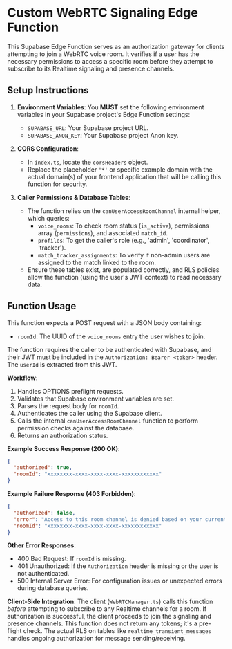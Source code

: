 # Custom WebRTC Signaling Edge Function

This Supabase Edge Function serves as an authorization gateway for clients attempting to join a WebRTC voice room. It verifies if a user has the necessary permissions to access a specific room before they attempt to subscribe to its Realtime signaling and presence channels.

## Setup Instructions

1.  **Environment Variables**:
    You **MUST** set the following environment variables in your Supabase project's Edge Function settings:
    *   `SUPABASE_URL`: Your Supabase project URL.
    *   `SUPABASE_ANON_KEY`: Your Supabase project Anon key.

2.  **CORS Configuration**:
    *   In `index.ts`, locate the `corsHeaders` object.
    *   Replace the placeholder `'*'` or specific example domain with the actual domain(s) of your frontend application that will be calling this function for security.

3.  **Caller Permissions & Database Tables**:
    *   The function relies on the `canUserAccessRoomChannel` internal helper, which queries:
        *   `voice_rooms`: To check room status (`is_active`), permissions array (`permissions`), and associated `match_id`.
        *   `profiles`: To get the caller's role (e.g., 'admin', 'coordinator', 'tracker').
        *   `match_tracker_assignments`: To verify if non-admin users are assigned to the match linked to the room.
    *   Ensure these tables exist, are populated correctly, and RLS policies allow the function (using the user's JWT context) to read necessary data.

## Function Usage

This function expects a POST request with a JSON body containing:
*   `roomId`: The UUID of the `voice_rooms` entry the user wishes to join.

The function requires the caller to be authenticated with Supabase, and their JWT must be included in the `Authorization: Bearer <token>` header. The `userId` is extracted from this JWT.

**Workflow**:
1.  Handles OPTIONS preflight requests.
2.  Validates that Supabase environment variables are set.
3.  Parses the request body for `roomId`.
4.  Authenticates the caller using the Supabase client.
5.  Calls the internal `canUserAccessRoomChannel` function to perform permission checks against the database.
6.  Returns an authorization status.

**Example Success Response (200 OK)**:
```json
{
  "authorized": true,
  "roomId": "xxxxxxxx-xxxx-xxxx-xxxx-xxxxxxxxxxxx"
}
```

**Example Failure Response (403 Forbidden)**:
```json
{
  "authorized": false,
  "error": "Access to this room channel is denied based on your current assignments and permissions.",
  "roomId": "xxxxxxxx-xxxx-xxxx-xxxx-xxxxxxxxxxxx"
}
```

**Other Error Responses**:
*   400 Bad Request: If `roomId` is missing.
*   401 Unauthorized: If the `Authorization` header is missing or the user is not authenticated.
*   500 Internal Server Error: For configuration issues or unexpected errors during database queries.

**Client-Side Integration**:
The client (`WebRTCManager.ts`) calls this function *before* attempting to subscribe to any Realtime channels for a room. If authorization is successful, the client proceeds to join the signaling and presence channels. This function does not return any tokens; it's a pre-flight check. The actual RLS on tables like `realtime_transient_messages` handles ongoing authorization for message sending/receiving.
